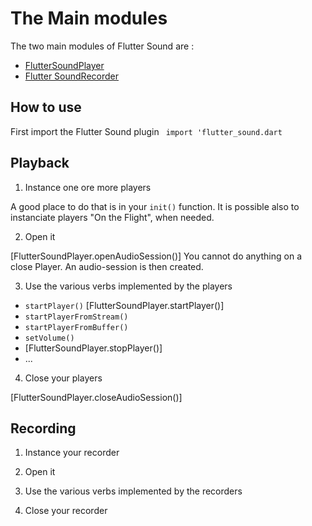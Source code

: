 # The Main modules

The two main modules of Flutter Sound are :

- [FlutterSoundPlayer](player/player-library.html)
- [Flutter SoundRecorder](recorder/recorder-library.html)

## How to use

First import the Flutter Sound plugin
``` import 'flutter_sound.dart```

## Playback

1. Instance one ore more players

A good place to do that is in your `init()` function.
It is possible also to instanciate players "On the Flight", when needed.

2. Open it

[FlutterSoundPlayer.openAudioSession()]
You cannot do anything on a close Player.
An audio-session is then created.

3. Use the various verbs implemented by the players

- `startPlayer()` [FlutterSoundPlayer.startPlayer()]
- `startPlayerFromStream()`
- `startPlayerFromBuffer()`
- `setVolume()`
- [FlutterSoundPlayer.stopPlayer()]
- ...

4. Close your players

[FlutterSoundPlayer.closeAudioSession()]


## Recording

1. Instance your recorder

2. Open it

3. Use the various verbs implemented by the recorders

4. Close your recorder

